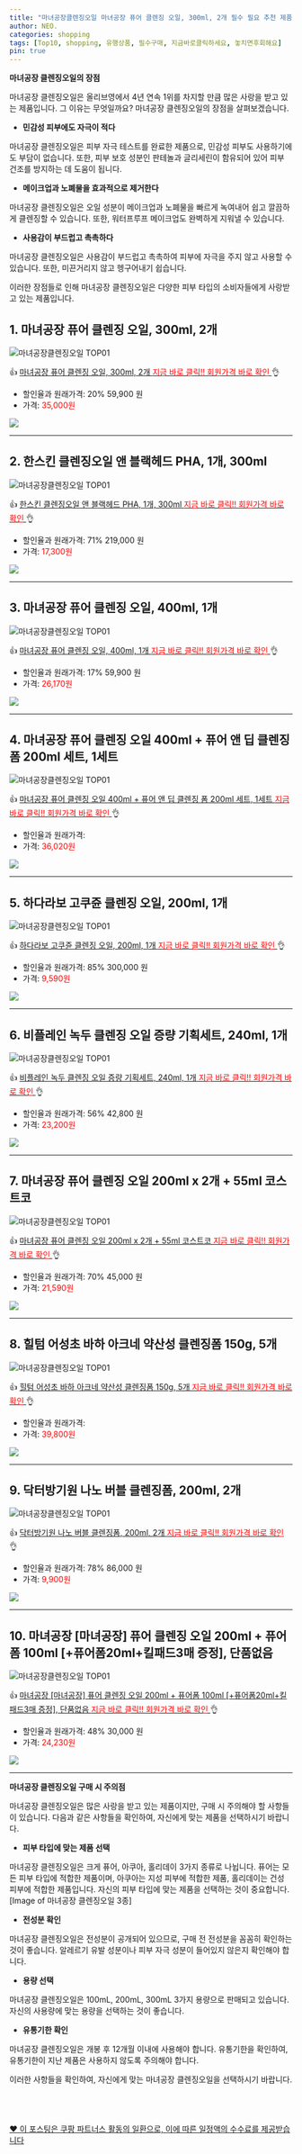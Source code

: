 ```yaml
---
title: "마녀공장클렌징오일 마녀공장 퓨어 클렌징 오일, 300ml, 2개 필수 필요 추천 제품 비교 최저 가격 비교 장점 구매 후기 구매평"
author: NEO.
categories: shopping
tags: [Top10, shopping, 유행상품, 필수구매, 지금바로클릭하세요, 놓치면후회해요]
pin: true
---
```

**마녀공장 클렌징오일의 장점**

마녀공장 클렌징오일은 올리브영에서 4년 연속 1위를 차지할 만큼 많은 사랑을 받고 있는 제품입니다. 그 이유는 무엇일까요? 마녀공장 클렌징오일의 장점을 살펴보겠습니다.

* **민감성 피부에도 자극이 적다**

마녀공장 클렌징오일은 피부 자극 테스트를 완료한 제품으로, 민감성 피부도 사용하기에도 부담이 없습니다. 또한, 피부 보호 성분인 판테놀과 글리세린이 함유되어 있어 피부 건조를 방지하는 데 도움이 됩니다.

* **메이크업과 노폐물을 효과적으로 제거한다**

마녀공장 클렌징오일은 오일 성분이 메이크업과 노폐물을 빠르게 녹여내어 쉽고 깔끔하게 클렌징할 수 있습니다. 또한, 워터프루프 메이크업도 완벽하게 지워낼 수 있습니다.

* **사용감이 부드럽고 촉촉하다**

마녀공장 클렌징오일은 사용감이 부드럽고 촉촉하여 피부에 자극을 주지 않고 사용할 수 있습니다. 또한, 미끈거리지 않고 헹구어내기 쉽습니다.

이러한 장점들로 인해 마녀공장 클렌징오일은 다양한 피부 타입의 소비자들에게 사랑받고 있는 제품입니다.

   

## 1. 마녀공장 퓨어 클렌징 오일, 300ml, 2개

![마녀공장클렌징오일 TOP01](https://thumbnail8.coupangcdn.com/thumbnails/remote/490x490ex/image/vendor_inventory/7f5f/20e13884740f45b7dbba1626c9f5ba143d45d30646c09e69aa6c9e86ba54.jpg)


👍 [마녀공장 퓨어 클렌징 오일, 300ml, 2개 <font color=red> 지금 바로 클릭!! 회원가격 바로 확인 </font> ](https://link.coupang.com/re/AFFSDP?lptag=AF3617701&subid=GithubCoopas&pageKey=6165729062&traceid=V0-153&itemId=19516995922&vendorItemId=87911837120) 👌 


- 할인율과 원래가격: 20%  59,900   원
- 가격: <span style='color:red'>35,000원</span>

[![](/discount_price.png)](https://link.coupang.com/re/AFFSDP?lptag=AF3617701&subid=GithubCoopas&pageKey=6165729062&traceid=V0-153&itemId=19516995922&vendorItemId=87911837120)

---


   

## 2. 한스킨 클렌징오일 앤 블랙헤드 PHA, 1개, 300ml

![마녀공장클렌징오일 TOP01](https://thumbnail6.coupangcdn.com/thumbnails/remote/490x490ex/image/retail/images/322211253187123-b9b85b8d-c035-4756-8d0b-a999f0309aa0.jpg)


👍 [한스킨 클렌징오일 앤 블랙헤드 PHA, 1개, 300ml <font color=red> 지금 바로 클릭!! 회원가격 바로 확인 </font> ](https://link.coupang.com/re/AFFSDP?lptag=AF3617701&subid=GithubCoopas&pageKey=7549485231&traceid=V0-153&itemId=19864385899&vendorItemId=3136494839) 👌 


- 할인율과 원래가격: 71%  219,000   원
- 가격: <span style='color:red'>17,300원</span>

[![](/discount_price.png)](https://link.coupang.com/re/AFFSDP?lptag=AF3617701&subid=GithubCoopas&pageKey=7549485231&traceid=V0-153&itemId=19864385899&vendorItemId=3136494839)

---


   

## 3. 마녀공장 퓨어 클렌징 오일, 400ml, 1개

![마녀공장클렌징오일 TOP01](https://thumbnail6.coupangcdn.com/thumbnails/remote/490x490ex/image/vendor_inventory/1ff8/9e587c510eb7d1773d9e042106190d7f3ee1436c59629a602fcf6b945e87.jpeg)


👍 [마녀공장 퓨어 클렌징 오일, 400ml, 1개 <font color=red> 지금 바로 클릭!! 회원가격 바로 확인 </font> ](https://link.coupang.com/re/AFFSDP?lptag=AF3617701&subid=GithubCoopas&pageKey=6165729062&traceid=V0-153&itemId=20379952802&vendorItemId=87983730880) 👌 


- 할인율과 원래가격: 17%  59,900   원
- 가격: <span style='color:red'>26,170원</span>

[![](/discount_price.png)](https://link.coupang.com/re/AFFSDP?lptag=AF3617701&subid=GithubCoopas&pageKey=6165729062&traceid=V0-153&itemId=20379952802&vendorItemId=87983730880)

---


   

## 4. 마녀공장 퓨어 클렌징 오일 400ml + 퓨어 앤 딥 클렌징 폼 200ml 세트, 1세트

![마녀공장클렌징오일 TOP01](https://thumbnail8.coupangcdn.com/thumbnails/remote/490x490ex/image/retail/images/2023/02/21/9/7/0e817563-e2a5-4a8c-8d6a-c9ffc7a6feb5.jpg)


👍 [마녀공장 퓨어 클렌징 오일 400ml + 퓨어 앤 딥 클렌징 폼 200ml 세트, 1세트 <font color=red> 지금 바로 클릭!! 회원가격 바로 확인 </font> ](https://link.coupang.com/re/AFFSDP?lptag=AF3617701&subid=GithubCoopas&pageKey=7151199991&traceid=V0-153&itemId=17979071066&vendorItemId=85135968665) 👌 


- 할인율과 원래가격: 
- 가격: <span style='color:red'>36,020원</span>

[![](/discount_price.png)](https://link.coupang.com/re/AFFSDP?lptag=AF3617701&subid=GithubCoopas&pageKey=7151199991&traceid=V0-153&itemId=17979071066&vendorItemId=85135968665)

---


   

## 5. 하다라보 고쿠쥰 클렌징 오일, 200ml, 1개

![마녀공장클렌징오일 TOP01](https://thumbnail8.coupangcdn.com/thumbnails/remote/490x490ex/image/retail/images/591350392383433-f7fa2dbf-0176-4659-b5ea-dd7c90eea3ba.jpg)


👍 [하다라보 고쿠쥰 클렌징 오일, 200ml, 1개 <font color=red> 지금 바로 클릭!! 회원가격 바로 확인 </font> ](https://link.coupang.com/re/AFFSDP?lptag=AF3617701&subid=GithubCoopas&pageKey=5455824275&traceid=V0-153&itemId=602280241&vendorItemId=4578117579) 👌 


- 할인율과 원래가격: 85%  300,000   원
- 가격: <span style='color:red'>9,590원</span>

[![](/discount_price.png)](https://link.coupang.com/re/AFFSDP?lptag=AF3617701&subid=GithubCoopas&pageKey=5455824275&traceid=V0-153&itemId=602280241&vendorItemId=4578117579)

---


   

## 6. 비플레인 녹두 클렌징 오일 증량 기획세트, 240ml, 1개

![마녀공장클렌징오일 TOP01](https://thumbnail10.coupangcdn.com/thumbnails/remote/490x490ex/image/retail/images/1592309694718592-c070b08b-e42a-4174-9f1b-5a852871a3f8.jpg)


👍 [비플레인 녹두 클렌징 오일 증량 기획세트, 240ml, 1개 <font color=red> 지금 바로 클릭!! 회원가격 바로 확인 </font> ](https://link.coupang.com/re/AFFSDP?lptag=AF3617701&subid=GithubCoopas&pageKey=7442659164&traceid=V0-153&itemId=19356917601&vendorItemId=80820691704) 👌 


- 할인율과 원래가격: 56%  42,800   원
- 가격: <span style='color:red'>23,200원</span>

[![](/discount_price.png)](https://link.coupang.com/re/AFFSDP?lptag=AF3617701&subid=GithubCoopas&pageKey=7442659164&traceid=V0-153&itemId=19356917601&vendorItemId=80820691704)

---


   

## 7. 마녀공장 퓨어 클렌징 오일 200ml x 2개 + 55ml 코스트코

![마녀공장클렌징오일 TOP01](https://thumbnail9.coupangcdn.com/thumbnails/remote/490x490ex/image/vendor_inventory/c447/febf8e8c144fce939783285e29db232a6e4cd6b1b1656d29266905fdf935.jpg)


👍 [마녀공장 퓨어 클렌징 오일 200ml x 2개 + 55ml 코스트코 <font color=red> 지금 바로 클릭!! 회원가격 바로 확인 </font> ](https://link.coupang.com/re/AFFSDP?lptag=AF3617701&subid=GithubCoopas&pageKey=6167516537&traceid=V0-153&itemId=12014465863&vendorItemId=84409633685) 👌 


- 할인율과 원래가격: 70%  45,000   원
- 가격: <span style='color:red'>21,590원</span>

[![](/discount_price.png)](https://link.coupang.com/re/AFFSDP?lptag=AF3617701&subid=GithubCoopas&pageKey=6167516537&traceid=V0-153&itemId=12014465863&vendorItemId=84409633685)

---


   

## 8. 힐텀 어성초 바하 아크네 약산성 클렌징폼 150g, 5개

![마녀공장클렌징오일 TOP01](https://thumbnail6.coupangcdn.com/thumbnails/remote/490x490ex/image/vendor_inventory/6a14/21104dc247b2dddc00252724f5e7e72feebc44aa875f356564e619bf592e.png)


👍 [힐텀 어성초 바하 아크네 약산성 클렌징폼 150g, 5개 <font color=red> 지금 바로 클릭!! 회원가격 바로 확인 </font> ](https://link.coupang.com/re/AFFSDP?lptag=AF3617701&subid=GithubCoopas&pageKey=6279229462&traceid=V0-153&itemId=14626603341&vendorItemId=87732704480) 👌 


- 할인율과 원래가격: 
- 가격: <span style='color:red'>39,800원</span>

[![](/discount_price.png)](https://link.coupang.com/re/AFFSDP?lptag=AF3617701&subid=GithubCoopas&pageKey=6279229462&traceid=V0-153&itemId=14626603341&vendorItemId=87732704480)

---


   

## 9. 닥터방기원 나노 버블 클렌징폼, 200ml, 2개

![마녀공장클렌징오일 TOP01](https://thumbnail9.coupangcdn.com/thumbnails/remote/490x490ex/image/retail/images/8242449654357996-63cb2875-41a1-4e84-8c4d-e3a601e655bf.jpg)


👍 [닥터방기원 나노 버블 클렌징폼, 200ml, 2개 <font color=red> 지금 바로 클릭!! 회원가격 바로 확인 </font> ](https://link.coupang.com/re/AFFSDP?lptag=AF3617701&subid=GithubCoopas&pageKey=1731531415&traceid=V0-153&itemId=17910083926&vendorItemId=70511521182) 👌 


- 할인율과 원래가격: 78%  86,000   원
- 가격: <span style='color:red'>9,900원</span>

[![](/discount_price.png)](https://link.coupang.com/re/AFFSDP?lptag=AF3617701&subid=GithubCoopas&pageKey=1731531415&traceid=V0-153&itemId=17910083926&vendorItemId=70511521182)

---


   

## 10. 마녀공장 [마녀공장] 퓨어 클렌징 오일 200ml + 퓨어폼 100ml [+퓨어폼20ml+킬패드3매 증정], 단품없음

![마녀공장클렌징오일 TOP01](https://thumbnail8.coupangcdn.com/thumbnails/remote/490x490ex/image/vendor_inventory/c7cb/57c3812b5f0f5d6013a80e0062b330e041c22720591ed43ab64632a26afb.jpg)


👍 [마녀공장 [마녀공장] 퓨어 클렌징 오일 200ml + 퓨어폼 100ml [+퓨어폼20ml+킬패드3매 증정], 단품없음 <font color=red> 지금 바로 클릭!! 회원가격 바로 확인 </font> ](https://link.coupang.com/re/AFFSDP?lptag=AF3617701&subid=GithubCoopas&pageKey=7722034555&traceid=V0-153&itemId=20727259949&vendorItemId=82649445383) 👌 


- 할인율과 원래가격: 48%  30,000   원
- 가격: <span style='color:red'>24,230원</span>

[![](/discount_price.png)](https://link.coupang.com/re/AFFSDP?lptag=AF3617701&subid=GithubCoopas&pageKey=7722034555&traceid=V0-153&itemId=20727259949&vendorItemId=82649445383)

---
**마녀공장 클렌징오일 구매 시 주의점**

마녀공장 클렌징오일은 많은 사랑을 받고 있는 제품이지만, 구매 시 주의해야 할 사항들이 있습니다. 다음과 같은 사항들을 확인하여, 자신에게 맞는 제품을 선택하시기 바랍니다.

* **피부 타입에 맞는 제품 선택**

마녀공장 클렌징오일은 크게 퓨어, 아쿠아, 홀리데이 3가지 종류로 나뉩니다. 퓨어는 모든 피부 타입에 적합한 제품이며, 아쿠아는 지성 피부에 적합한 제품, 홀리데이는 건성 피부에 적합한 제품입니다. 자신의 피부 타입에 맞는 제품을 선택하는 것이 중요합니다.
[Image of 마녀공장 클렌징오일 3종]

* **전성분 확인**

마녀공장 클렌징오일은 전성분이 공개되어 있으므로, 구매 전 전성분을 꼼꼼히 확인하는 것이 좋습니다. 알레르기 유발 성분이나 피부 자극 성분이 들어있지 않은지 확인해야 합니다.

* **용량 선택**

마녀공장 클렌징오일은 100mL, 200mL, 300mL 3가지 용량으로 판매되고 있습니다. 자신의 사용량에 맞는 용량을 선택하는 것이 좋습니다.

* **유통기한 확인**

마녀공장 클렌징오일은 개봉 후 12개월 이내에 사용해야 합니다. 유통기한을 확인하여, 유통기한이 지난 제품은 사용하지 않도록 주의해야 합니다.

이러한 사항들을 확인하여, 자신에게 맞는 마녀공장 클렌징오일을 선택하시기 바랍니다.<br><br><br><br><br> [ ❤  이 포스팅은 쿠팡 파트너스 활동의 일환으로, 이에 따른 일정액의 수수료를 제공받습니다](https://link.coupang.com/a/bcEFyh)